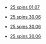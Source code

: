 - [25 spins 01.07](https://rewards.coinmaster.com/rewards/rewards.html?c=pe_TWIxecoWe_20240701)

- [25 spins 30.06](https://rewards.coinmaster.com/rewards/rewards.html?c=pe_FCBmWSqJc_20240630)

- [25 spins 30.06](https://rewards.coinmaster.com/rewards/rewards.html?c=pe_EMAILYiPHHw_20240625)

- [25 spins 30.06](https://rewards.coinmaster.com/rewards/rewards.html?c=pe_INSOxqPSK_20240630)